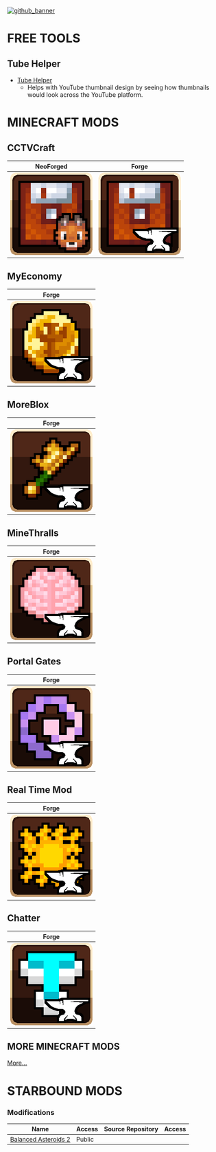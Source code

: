 [![github_banner](https://user-images.githubusercontent.com/47284617/196821530-75c52804-ca3c-4509-ae51-099b5aa9d1da.png)](https://github.com/northwesttrees-gaming)
# FREE TOOLS
## Tube Helper
- [Tube Helper](https://github.com/northwesttrees-gaming/Tube-Helper)
  - Helps with YouTube thumbnail design by seeing how thumbnails would look across the YouTube platform.

# MINECRAFT MODS
## CCTVCraft
| NeoForged | Forge |
| --- | --- |
| [![cctvcraft_logo](https://github.com/northwesttrees-gaming/.github/blob/main/mods/logos/cctvcraft_neoforged_logo_github.png)](https://github.com/northwesttrees-gaming/CCTVCraft-NeoForge) | [![cctvcraft_logo](https://github.com/northwesttrees-gaming/.github/blob/main/mods/logos/cctvcraft_minecraft_forge_logo_github.png)](https://github.com/northwesttrees-gaming/CCTV-Craft-Forge) | 

## MyEconomy
| Forge |
| --- |
| [![myeconomy_logo](https://github.com/northwesttrees-gaming/.github/blob/main/mods/logos/myeconomy_minecraft_forge_logo_github.png)](https://github.com/northwesttrees-gaming/MyEconomy) |

## MoreBlox
| Forge |
| --- |
| [![moreblox_logo](https://github.com/northwesttrees-gaming/.github/blob/main/mods/logos/moreblox_minecraft_forge_logo_github.png)](https://github.com/northwesttrees-gaming/MoreBlox) |

## MineThralls
| Forge |
| --- |
| [![minethralls_logo](https://github.com/northwesttrees-gaming/.github/blob/main/mods/logos/minethralls_minecraft_forge_logo_github.png)](https://github.com/northwesttrees-gaming/MineThralls) | 

## Portal Gates
| Forge |
| --- |
[![portalgates_logo](https://github.com/northwesttrees-gaming/.github/blob/main/mods/logos/portalgates_minecraft_forge_logo_github.png)](https://github.com/northwesttrees-gaming/PortalGates) |

## Real Time Mod
| Forge |
| --- |
| [![realtimemod_logo](https://github.com/northwesttrees-gaming/.github/blob/main/mods/logos/realtimemod_minecraft_forge_logo_github.png)](https://github.com/northwesttrees-gaming/Real-Time-Mod) |

## Chatter
| Forge |
| --- |
| [![chatter_logo](https://github.com/northwesttrees-gaming/.github/blob/main/mods/logos/chatter_minecraft_forge_logo_github.png)](https://github.com/northwesttrees-gaming/Chatter) |

## MORE MINECRAFT MODS
[More...](https://github.com/northwesttrees-gaming/.github/blob/main/minecraft-mods.md)

# STARBOUND MODS
### Modifications
| Name | Access | Source Repository | Access |
| --- | --- | --- | --- |
| [Balanced Asteroids 2](https://github.com/northwesttrees-gaming/Balanced-Asteroids-2) | Public | | |


